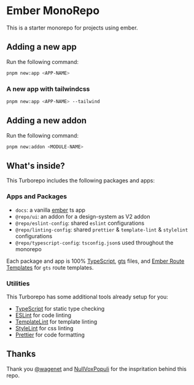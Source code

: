 # Ember MonoRepo

This is a starter monorepo for projects using ember.

## Adding a new app

Run the following command:

```sh
pnpm new:app <APP-NAME>
```

### A new app with tailwindcss

```sh
pnpm new:app <APP-NAME> --tailwind
```

## Adding a new addon

Run the following command:

```sh
pnpm new:addon <MODULE-NAME>
```

## What's inside?

This Turborepo includes the following packages and apps:

### Apps and Packages

- `docs`: a vanilla [ember](https://emberjs.com) ts app
- `@repo/ui`: an addon for a design-system as V2 addon
- `@repo/eslint-config`: shared `eslint` configurations
- `@repo/linting-config`: shared `prettier` & `template-lint` & `stylelint` configurations
- `@repo/typescript-config`: `tsconfig.json`s used throughout the monorepo

Each package and app is 100% [TypeScript](https://www.typescriptlang.org/), [gts](https://github.com/ember-cli/ember-template-imports) files, and [Ember Route Templates](https://github.com/discourse/ember-route-template) for `gts` route templates.

### Utilities

This Turborepo has some additional tools already setup for you:

- [TypeScript](https://www.typescriptlang.org/) for static type checking
- [ESLint](https://eslint.org/) for code linting
- [TemplateLint](https://github.com/ember-template-lint/ember-template-lint) for template linting
- [StyleLint](https://stylelint.io/) for css linting
- [Prettier](https://prettier.io) for code formatting

## Thanks

Thank you [@wagenet](https://github.com/wagenet) and [NullVoxPopuli](https://github.com/NullVoxPopuli) for the inspritation behind this repo.
